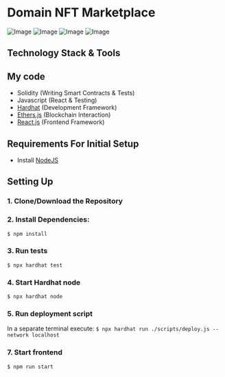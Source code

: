 # Domain NFT Marketplace

![Image](https://github.com/turnMeUpSon/domain-marketplace-nft-solidity/blob/master/Screenshot%20from%202022-12-18%2013-13-16.png)
![Image](https://github.com/turnMeUpSon/domain-marketplace-nft-solidity/blob/master/Screenshot%20from%202022-12-18%2013-13-37.png)
![Image](https://github.com/turnMeUpSon/domain-marketplace-nft-solidity/blob/master/Screenshot%20from%202022-12-18%2013-13-52.png)
![Image](https://github.com/turnMeUpSon/domain-marketplace-nft-solidity/blob/master/Screenshot%20from%202022-12-18%2013-14-44.png)

## Technology Stack & Tools

## My code

- Solidity (Writing Smart Contracts & Tests)
- Javascript (React & Testing)
- [Hardhat](https://hardhat.org/) (Development Framework)
- [Ethers.js](https://docs.ethers.io/v5/) (Blockchain Interaction)
- [React.js](https://reactjs.org/) (Frontend Framework)

## Requirements For Initial Setup

- Install [NodeJS](https://nodejs.org/en/)

## Setting Up

### 1. Clone/Download the Repository

### 2. Install Dependencies:

`$ npm install`

### 3. Run tests

`$ npx hardhat test`

### 4. Start Hardhat node

`$ npx hardhat node`

### 5. Run deployment script

In a separate terminal execute:
`$ npx hardhat run ./scripts/deploy.js --network localhost`

### 7. Start frontend

`$ npm run start`

